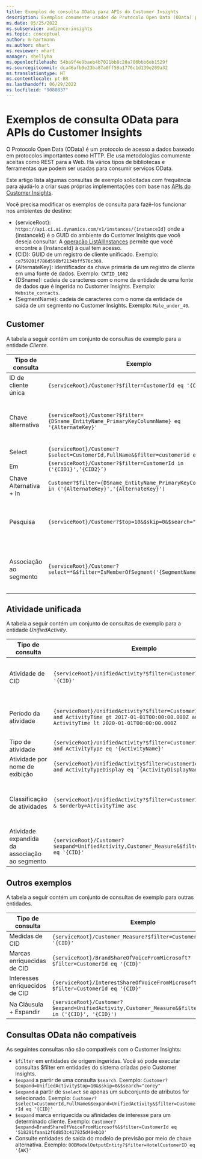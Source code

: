 ```yaml
---
title: Exemplos de consulta OData para APIs do Customer Insights
description: Exemplos comumente usados do Protocolo Open Data (OData) para consultar as APIs do Customer Insights a fim de revisar dados.
ms.date: 05/25/2022
ms.subservice: audience-insights
ms.topic: conceptual
author: m-hartmann
ms.author: mhart
ms.reviewer: mhart
manager: shellyha
ms.openlocfilehash: 54ba9f4e9baeb4b7021bb8c20a706bbb6eb1529f
ms.sourcegitcommit: dca46afb9e23ba87a0ff59a1776c1d139e209a32
ms.translationtype: HT
ms.contentlocale: pt-BR
ms.lasthandoff: 06/29/2022
ms.locfileid: "9080837"
---
```

# <a name="odata-query-examples-for-customer-insights-apis"></a>Exemplos de consulta OData para APIs do Customer Insights

O Protocolo Open Data (OData) é um protocolo de acesso a dados baseado em protocolos importantes como HTTP. Ele usa metodologias comumente aceitas como REST para a Web. Há vários tipos de bibliotecas e ferramentas que podem ser usadas para consumir serviços OData.

Este artigo lista algumas consultas de exemplo solicitadas com frequência para ajudá-lo a criar suas próprias implementações com base nas [APIs do Customer Insights](apis.md).

Você precisa modificar os exemplos de consulta para fazê-los funcionar nos ambientes de destino: 

- {serviceRoot}: `https://api.ci.ai.dynamics.com/v1/instances/{instanceId}` onde a {instanceId} é o GUID do ambiente do Customer Insights que você deseja consultar. A [operação ListAllInstances](https://developer.ci.ai.dynamics.com/api-details#api=CustomerInsights&operation=Get-all-instances) permite que você encontre a {InstanceId} à qual tem acesso.
- {CID}: GUID de um registro de cliente unificado. Exemplo: `ce759201f786d590bf2134bff576c369`.
- {AlternateKey}: identificador da chave primária de um registro de cliente em uma fonte de dados. Exemplo: `CNTID_1002`
- {DSname}: cadeia de caracteres com o nome da entidade de uma fonte de dados que é ingerida no Customer Insights. Exemplo: `Website_contacts`.
- {SegmentName}: cadeia de caracteres com o nome da entidade de saída de um segmento no Customer Insights. Exemplo: `Male_under_40`.

## <a name="customer"></a>Customer

A tabela a seguir contém um conjunto de consultas de exemplo para a entidade *Cliente*.

|Tipo de consulta |Exemplo  | Nota  |
|---------|---------|---------|
|ID de cliente única     | `{serviceRoot}/Customer?$filter=CustomerId eq '{CID}'`          |  |
|Chave alternativa    | `{serviceRoot}/Customer?$filter={DSname_EntityName_PrimaryKeyColumnName} eq '{AlternateKey}'`         |  As chaves alternativas persistem na entidade de cliente unificado       |
|Select   | `{serviceRoot}/Customer?$select=CustomerId,FullName&$filter=customerid eq '1'`        |         |
|Em    | `{serviceRoot}/Customer?$filter=CustomerId in ('{CID1}',’{CID2}’)`        |         |
|Chave Alternativa + In   | `Customer?$filter={DSname_EntityName_PrimaryKeyColumnName} in ('{AlternateKey}','{AlternateKey}')`         |         |
|Pesquisa  | `{serviceRoot}/Customer?$top=10&$skip=0&$search="string"`        |   Retorna os 10 principais resultados de uma cadeia de caracteres de pesquisa      |
|Associação ao segmento  | `{serviceRoot}/Customer?select=*&$filter=IsMemberOfSegment('{SegmentName}')&$top=10`     | Retorna um número predefinido de linhas da entidade de segmentação.      |

## <a name="unified-activity"></a>Atividade unificada

A tabela a seguir contém um conjunto de consultas de exemplo para a entidade *UnifiedActivity*.

|Tipo de consulta |Exemplo  | Nota  |
|---------|---------|---------|
|Atividade de CID     | `{serviceRoot}/UnifiedActivity?$filter=CustomerId eq '{CID}'`          | Lista as atividades de um perfil de cliente específico |
|Período da atividade    | `{serviceRoot}/UnifiedActivity?$filter=CustomerId eq '{CID}' and ActivityTime gt 2017-01-01T00:00:00.000Z and ActivityTime lt 2020-01-01T00:00:00.000Z`     |  Atividades de um perfil de cliente em um período       |
|Tipo de atividade    |   `{serviceRoot}/UnifiedActivity?$filter=CustomerId eq '{CID}' and ActivityType eq '{ActivityName}'`        |         |
|Atividade por nome de exibição     | `{serviceRoot}/UnifiedActivity$filter=CustomerId eq ‘{CID}’ and ActivityTypeDisplay eq ‘{ActivityDisplayName}’`        | |
|Classificação de atividades    | `{serviceRoot}/UnifiedActivity?$filter=CustomerId eq ‘{CID}’ & $orderby=ActivityTime asc`     |  Classificar atividades em ordem crescente ou decrescente       |
|Atividade expandida da associação ao segmento  |   `{serviceRoot}/Customer?$expand=UnifiedActivity,Customer_Measure&$filter=CustomerId eq '{CID}'`     |         |

## <a name="other-examples"></a>Outros exemplos

A tabela a seguir contém um conjunto de consultas de exemplo para outras entidades.

|Tipo de consulta |Exemplo  | Nota  |
|---------|---------|---------|
|Medidas de CID    | `{serviceRoot}/Customer_Measure?$filter=CustomerId eq '{CID}'`          |  |
|Marcas enriquecidas de CID    | `{serviceRoot}/BrandShareOfVoiceFromMicrosoft?$filter=CustomerId eq '{CID}'`  |       |
|Interesses enriquecidos de CID    |   `{serviceRoot}/InterestShareOfVoiceFromMicrosoft?$filter=CustomerId eq '{CID}'`       |         |
|Na Cláusula + Expandir     | `{serviceRoot}/Customer?$expand=UnifiedActivity,Customer_Measure&$filter=CustomerId in ('{CID}', '{CID}')`         | |

## <a name="not-supported-odata-queries"></a>Consultas OData não compatíveis

As seguintes consultas não são compatíveis com o Customer Insights:

- `$filter` em entidades de origem ingeridas. Você só pode executar consultas $filter em entidades do sistema criadas pelo Customer Insights.
- `$expand` a partir de uma consulta `$search`. Exemplo: `Customer?$expand=UnifiedActivity$top=10&$skip=0&$search="corey"`
- `$expand` a partir de `$select` se apenas um subconjunto de atributos for selecionado. Exemplo: `Customer?$select=CustomerId,FullName&$expand=UnifiedActivity&$filter=CustomerId eq '{CID}'`
- `$expand` marca enriquecida ou afinidades de interesse para um determinado cliente. Exemplo: `Customer?$expand=BrandShareOfVoiceFromMicrosoft&$filter=CustomerId eq '518291faaa12f6d853c417835d40eb10'`
- Consulte entidades de saída do modelo de previsão por meio de chave alternativa. Exemplo: `OOBModelOutputEntity?$filter=HotelCustomerID eq '{AK}'`

